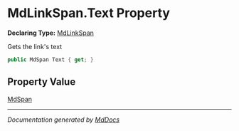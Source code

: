 ﻿# MdLinkSpan.Text Property

**Declaring Type:** [MdLinkSpan](../index.md)

Gets the link's text

```csharp
public MdSpan Text { get; }
```

## Property Value

[MdSpan](../../MdSpan/index.md)

___

*Documentation generated by [MdDocs](https://github.com/ap0llo/mddocs)*
